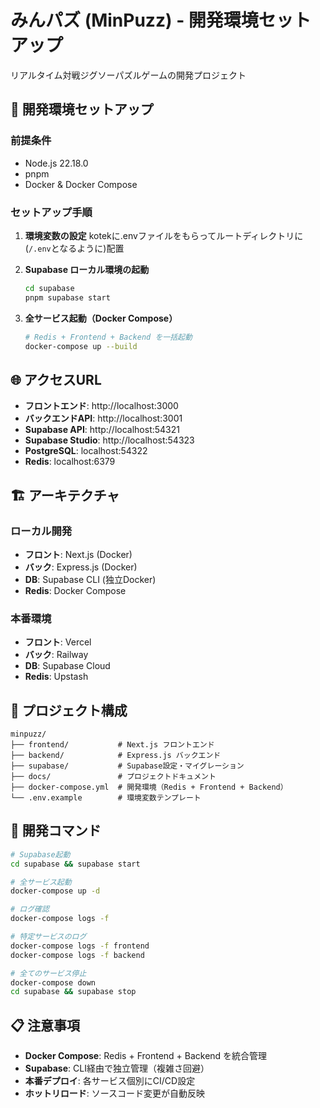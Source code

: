 # みんパズ (MinPuzz) - 開発環境セットアップ

リアルタイム対戦ジグソーパズルゲームの開発プロジェクト

## 🚀 開発環境セットアップ

### 前提条件
- Node.js 22.18.0
- pnpm
- Docker & Docker Compose

### セットアップ手順

1. **環境変数の設定**
   kotekに.envファイルをもらってルートディレクトリに(`/.env`となるように)配置

2. **Supabase ローカル環境の起動**
   ```bash
   cd supabase
   pnpm supabase start
   ```
   
3. **全サービス起動（Docker Compose）**
   ```bash
   # Redis + Frontend + Backend を一括起動
   docker-compose up --build
   ```

## 🌐 アクセスURL

- **フロントエンド**: http://localhost:3000
- **バックエンドAPI**: http://localhost:3001
- **Supabase API**: http://localhost:54321
- **Supabase Studio**: http://localhost:54323
- **PostgreSQL**: localhost:54322
- **Redis**: localhost:6379

## 🏗️ アーキテクチャ

### ローカル開発
- **フロント**: Next.js (Docker)
- **バック**: Express.js (Docker)
- **DB**: Supabase CLI (独立Docker)
- **Redis**: Docker Compose

### 本番環境
- **フロント**: Vercel
- **バック**: Railway
- **DB**: Supabase Cloud
- **Redis**: Upstash

## 📂 プロジェクト構成

```
minpuzz/
├── frontend/           # Next.js フロントエンド
├── backend/            # Express.js バックエンド
├── supabase/           # Supabase設定・マイグレーション
├── docs/               # プロジェクトドキュメント
├── docker-compose.yml  # 開発環境（Redis + Frontend + Backend）
└── .env.example        # 環境変数テンプレート
```

## 🔧 開発コマンド

```bash
# Supabase起動
cd supabase && supabase start

# 全サービス起動
docker-compose up -d

# ログ確認
docker-compose logs -f

# 特定サービスのログ
docker-compose logs -f frontend
docker-compose logs -f backend

# 全てのサービス停止
docker-compose down
cd supabase && supabase stop
```

## 📋 注意事項

- **Docker Compose**: Redis + Frontend + Backend を統合管理
- **Supabase**: CLI経由で独立管理（複雑さ回避）
- **本番デプロイ**: 各サービス個別にCI/CD設定
- **ホットリロード**: ソースコード変更が自動反映
